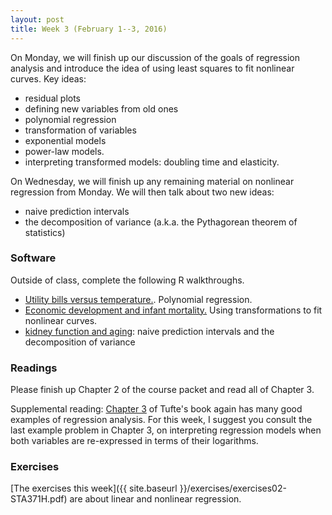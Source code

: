 ```yaml
---
layout: post
title: Week 3 (February 1--3, 2016)
---
```


On Monday, we will finish up our discussion of the goals of regression analysis and introduce the idea of using least squares to fit nonlinear curves.  Key ideas:  
* residual plots    
* defining new variables from old ones  
* polynomial regression  
* transformation of variables  
* exponential models  
* power-law models.  
* interpreting transformed models: doubling time and elasticity.


On Wednesday, we will finish up any remaining material on nonlinear regression from Monday.  We will then talk about two new ideas:    
* naive prediction intervals   
* the decomposition of variance (a.k.a. the Pythagorean theorem of statistics)  

### Software

Outside of class, complete the following R walkthroughs.  
- [Utility bills versus temperature.](http://jgscott.github.io/teaching/r/utilities/utilities.html).  Polynomial regression.  
- [Economic development and infant mortality.](http://jgscott.github.io/teaching/r/infmort/infmort.html)  Using transformations to fit nonlinear curves.  
- [kidney function and aging](http://jgscott.github.io/teaching/r/creatinine/creatinine.html): naive prediction intervals and the decomposition of variance  

### Readings

Please finish up Chapter 2 of the course packet and read all of Chapter 3.

Supplemental reading: [Chapter 3](http://jgscott.github.io/STA371H_Spring2016/files/DAPP.pdf) of Tufte's book again has many good examples of regression analysis.  For this week, I suggest you consult the last example problem in Chapter 3, on interpreting regression models when both variables are re-expressed in terms of their logarithms. 


### Exercises  
[The exercises this week]({{ site.baseurl }}/exercises/exercises02-STA371H.pdf) are about linear and nonlinear regression.  




